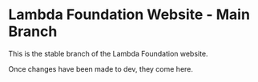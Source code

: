 # Lambda Foundation Website - Main Branch

This is the stable branch of the Lambda Foundation website.

Once changes have been made to dev, they come here.

